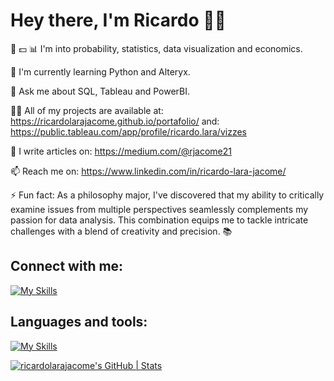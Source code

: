 # Hey there, I'm Ricardo 🖖🏼


🎲 💵 📊 I'm into probability, statistics, data visualization and economics.

🌱 I'm currently learning Python and Alteryx.

💬 Ask me about SQL, Tableau and PowerBI.

👨‍💻 All of my projects are available at: https://ricardolarajacome.github.io/portafolio/ and: https://public.tableau.com/app/profile/ricardo.lara/vizzes

📝 I write articles on: https://medium.com/@rjacome21

📫 Reach me on: https://www.linkedin.com/in/ricardo-lara-jacome/

⚡ Fun fact: As a philosophy major, I've discovered that my ability to critically examine issues from multiple perspectives seamlessly complements my passion for data analysis. This combination equips me to tackle intricate challenges with a blend of creativity and precision. 📚


## Connect with me:
[![My Skills](https://skillicons.dev/icons?i=linkedin,&perline=2)](https://www.linkedin.com/in/ricardo-lara-jacome/)



## Languages and tools:
[![My Skills](https://skillicons.dev/icons?i=postgres,py,github,gcp,docker,anaconda,&perline=6)](https://skillicons.dev)


[![ricardolarajacome's GitHub | Stats](https://stats.quine.sh/ricardolarajacome/github?theme=dark)](https://quine.sh?utm_source=widgets&utm_campaign=ricardolarajacome)


